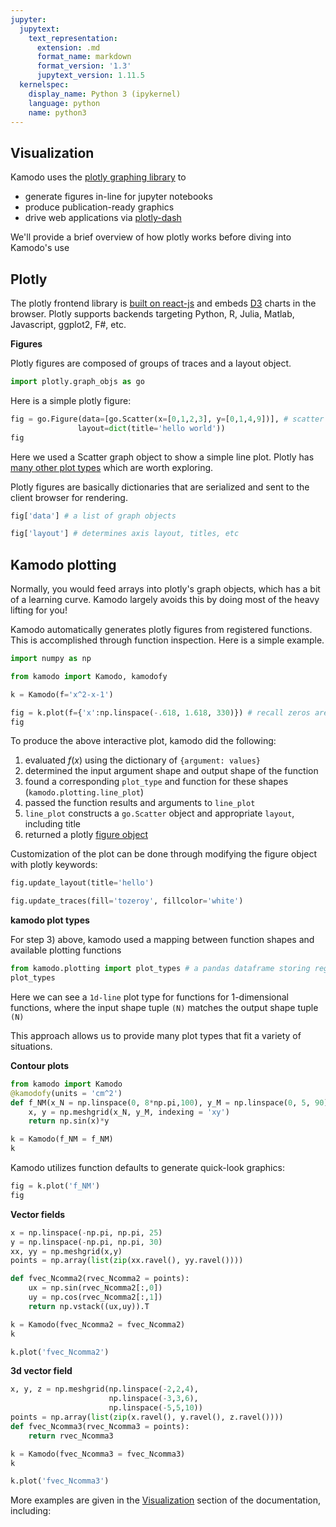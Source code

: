 ```yaml
---
jupyter:
  jupytext:
    text_representation:
      extension: .md
      format_name: markdown
      format_version: '1.3'
      jupytext_version: 1.11.5
  kernelspec:
    display_name: Python 3 (ipykernel)
    language: python
    name: python3
---
```


## Visualization


Kamodo uses the [plotly graphing library](https://plotly.com/python/) to

* generate figures in-line for jupyter notebooks
* produce publication-ready graphics
* drive web applications via [plotly-dash](https://dash.plotly.com/installation)

We'll provide a brief overview of how plotly works before diving into Kamodo's use


## Plotly


The plotly frontend library is [built on react-js](https://plotly.com/javascript/react/) and embeds [D3](https://d3js.org/) charts in the browser. Plotly supports backends targeting Python, R, Julia, Matlab, Javascript, ggplot2, F#, etc.


**Figures**


Plotly figures are composed of groups of traces and a layout object.

```python
import plotly.graph_objs as go
```

Here is a simple plotly figure:

```python
fig = go.Figure(data=[go.Scatter(x=[0,1,2,3], y=[0,1,4,9])], # scatter object
               layout=dict(title='hello world'))
fig
```

Here we used a Scatter graph object to show a simple line plot. Plotly has [many other plot types](https://plotly.com/python-api-reference/plotly.graph_objects.html#graph-objects) which are worth exploring.


Plotly figures are basically dictionaries that are serialized and sent to the client browser for rendering.

```python
fig['data'] # a list of graph objects
```

```python
fig['layout'] # determines axis layout, titles, etc
```

## Kamodo plotting


Normally, you would feed arrays into plotly's graph objects, which has a bit of a learning curve. Kamodo largely avoids this by doing most of the heavy lifting for you!

Kamodo automatically generates plotly figures from registered functions. This is accomplished through function inspection. Here is a simple example.

```python
import numpy as np

from kamodo import Kamodo, kamodofy
```

```python
k = Kamodo(f='x^2-x-1')

fig = k.plot(f={'x':np.linspace(-.618, 1.618, 330)}) # recall zeros are at values of the golden ratio
fig
```

To produce the above interactive plot, kamodo did the following:

1. evaluated $f(x)$ using the dictionary of `{argument: values}`
1. determined the input argument shape and output shape of the function
1. found a corresponding `plot_type` and function for these shapes (`kamodo.plotting.line_plot`)
1. passed the function results and arguments to `line_plot`
1. `line_plot` constructs a `go.Scatter` object and appropriate `layout`, including title
1. returned a plotly [figure object](https://plotly.com/python/figure-structure/)


Customization of the plot can be done through modifying the figure object with plotly keywords:

```python
fig.update_layout(title='hello')
```

```python
fig.update_traces(fill='tozeroy', fillcolor='white')
```

**kamodo plot types**


For step 3) above, kamodo used a mapping between function shapes and available plotting functions

```python
from kamodo.plotting import plot_types # a pandas dataframe storing registered plot types
plot_types
```

</details>


Here we can see a `1d-line` plot type for functions for 1-dimensional functions, where the input shape tuple `(N)` matches the output shape tuple `(N)`


This approach allows us to provide many plot types that fit a variety of situations.


**Contour plots**

```python
from kamodo import Kamodo
@kamodofy(units = 'cm^2')
def f_NM(x_N = np.linspace(0, 8*np.pi,100), y_M = np.linspace(0, 5, 90)):
    x, y = np.meshgrid(x_N, y_M, indexing = 'xy')
    return np.sin(x)*y

k = Kamodo(f_NM = f_NM)
k
```

Kamodo utilizes function defaults to generate quick-look graphics:

```python
fig = k.plot('f_NM')
fig
```

**Vector fields**

```python
x = np.linspace(-np.pi, np.pi, 25)
y = np.linspace(-np.pi, np.pi, 30)
xx, yy = np.meshgrid(x,y)
points = np.array(list(zip(xx.ravel(), yy.ravel())))

def fvec_Ncomma2(rvec_Ncomma2 = points):
    ux = np.sin(rvec_Ncomma2[:,0])
    uy = np.cos(rvec_Ncomma2[:,1])
    return np.vstack((ux,uy)).T

k = Kamodo(fvec_Ncomma2 = fvec_Ncomma2)
k
```

```python
k.plot('fvec_Ncomma2')
```

**3d vector field**

```python
x, y, z = np.meshgrid(np.linspace(-2,2,4),
                      np.linspace(-3,3,6),
                      np.linspace(-5,5,10))
points = np.array(list(zip(x.ravel(), y.ravel(), z.ravel())))
def fvec_Ncomma3(rvec_Ncomma3 = points):
    return rvec_Ncomma3

k = Kamodo(fvec_Ncomma3 = fvec_Ncomma3)
k
```

```python
k.plot('fvec_Ncomma3')
```

More examples are given in the [Visualization](https://ensemblegovservices.github.io/kamodo-core/notebooks/Visualization/) section of the documentation, including:
